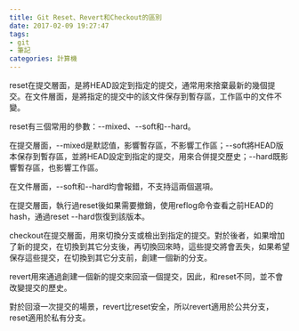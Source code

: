 ```yaml
---
title: Git Reset、Revert和Checkout的區別
date: 2017-02-09 19:27:47
tags:
- git
- 筆記
categories: 計算機
---
```


reset在提交層面，是將HEAD設定到指定的提交，通常用來捨棄最新的幾個提交。在文件層面，是將指定的提交中的該文件保存到暫存區，工作區中的文件不變。

reset有三個常用的參數：\--mixed、\--soft和\--hard。

在提交層面，\--mixed是默認值，影響暫存區，不影響工作區；\--soft將HEAD版本保存到暫存區，並將HEAD設定到指定的提交，用來合併提交歷史；\--hard既影響暫存區，也影響工作區。

在文件層面，\--soft和\--hard均會報錯，不支持這兩個選項。

在提交層面，執行過reset後如果需要撤銷，使用reflog命令查看之前HEAD的hash，通過reset \--hard恢復到該版本。

checkout在提交層面，用來切換分支或檢出到指定的提交。對於後者，如果增加了新的提交，在切換到其它分支後，再切換回來時，這些提交將會丟失，如果希望保存這些提交，在切換到其它分支前，創建一個新的分支。

revert用來通過創建一個新的提交來回滾一個提交，因此，和reset不同，並不會改變提交的歷史。

對於回滾一次提交的場景，revert比reset安全，所以revert適用於公共分支，reset適用於私有分支。
